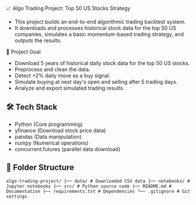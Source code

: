 📈 Algo Trading Project: Top 50 US Stocks Strategy

- This project builds an end-to-end algorithmic trading backtest system.
- It downloads and processes historical stock data for the top 50 US companies, simulates a basic momentum-based trading strategy, and outputs the results.

🚀 Project Goal

- Download 5 years of historical daily stock data for the top 50 US stocks.
- Preprocess and clean the data.
- Detect +2% daily move as a buy signal.
- Simulate buying at next day's open and selling after 5 trading days.
- Analyze and export simulated trading results.

## 🛠 Tech Stack

- Python (Core programming)
- yfinance (Download stock price data)
- pandas (Data manipulation)
- numpy (Numerical operations)
- concurrent.futures (parallel data download)

## 📂 Folder Structure

```
algo-trading-project/ ├── data/ # Downloaded CSV data ├── notebooks/ # Jupyter notebooks ├── src/ # Python source code ├── README.md # Documentation ├── requirements.txt # Dependencies └── .gitignore # Git settings
```
